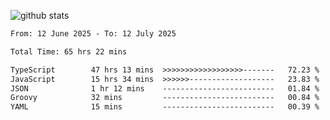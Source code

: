 
![github stats](https://github-readme-stats.vercel.app/api?username=realmahd1&show_icons=true&theme=codeSTACKr&hide_rank=true&count_private=true)

<!--START_SECTION:waka-->

```txt
From: 12 June 2025 - To: 12 July 2025

Total Time: 65 hrs 22 mins

TypeScript        47 hrs 13 mins  >>>>>>>>>>>>>>>>>>-------   72.23 %
JavaScript        15 hrs 34 mins  >>>>>>-------------------   23.83 %
JSON              1 hr 12 mins    -------------------------   01.84 %
Groovy            32 mins         -------------------------   00.84 %
YAML              15 mins         -------------------------   00.39 %
```

<!--END_SECTION:waka-->

